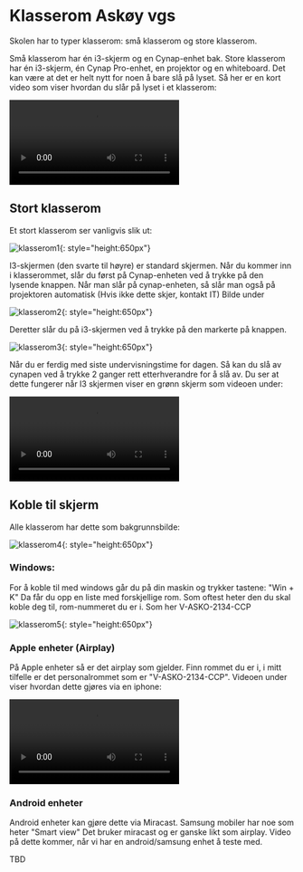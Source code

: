# Klasserom Askøy vgs

Skolen har to typer klasserom: små klasserom og store klasserom.

Små klasserom har én i3-skjerm og en Cynap-enhet bak.
Store klasserom har én i3-skjerm, én Cynap Pro-enhet, en projektor og en whiteboard.
Det kan være at det er helt nytt for noen å bare slå på lyset. Så her er en kort video som viser hvordan du slår på lyset i et klasserom:

<video src="https://github.com/milarn/mkdocs/assets/50296048/8665bc72-6398-45c7-af47-b1372c6567c2" controls="controls" style="max-height: 430px;">
</video>

## Stort klasserom

Et stort klasserom ser vanligvis slik ut:  

![klasserom1](\img\stortklasserom.jpg){: style="height:650px"}  

I3-skjermen (den svarte til høyre) er standard skjermen. Når du kommer inn i klasserommet, slår du først på Cynap-enheten ved å trykke på den lysende knappen. Når man slår på cynap-enheten, så slår man også på projektoren automatisk (Hvis ikke dette skjer, kontakt IT) Bilde under  

![klasserom2](\img\cynapstortklasserom.jpg){: style="height:650px"}  

Deretter slår du på i3-skjermen ved å trykke på den markerte på knappen.

![klasserom3](\img\i3skjermpå.jpg){: style="height:650px"}  

Når du er ferdig med siste undervisningstime for dagen. Så kan du slå av cynapen ved å trykke 2 ganger rett etterhverandre for å slå av. Du ser at dette fungerer når I3 skjermen viser en grønn skjerm som videoen under:

<video src="https://github.com/milarn/mkdocs/assets/50296048/ec0ef66f-df8a-4b9a-ba66-72728b0e11bb" controls="controls" style="max-height: 430px;">
</video>

## Koble til skjerm

Alle klasserom har dette som bakgrunnsbilde:  

![klasserom4](\img\personalrom.jpg){: style="height:650px"}  

### Windows:

For å koble til med windows går du på din maskin og trykker tastene: "Win + K" Da får du opp en liste med forskjellige rom. Som oftest heter den du skal koble deg til, rom-nummeret du er i. Som her V-ASKO-2134-CCP

![klasserom5](\img\kobletilskjermwin.png){: style="height:650px"}  


### Apple enheter (Airplay)

På Apple enheter så er det airplay som gjelder. Finn rommet du er i, i mitt tilfelle er det personalrommet som er "V-ASKO-2134-CCP". Videoen under viser hvordan dette gjøres via en iphone:

<video src="https://github.com/milarn/mkdocs/assets/50296048/f7853761-c499-4c6e-b8fd-29c223725995" controls="controls" style="max-height: 430px;">
</video>

### Android enheter

Android enheter kan gjøre dette via Miracast. Samsung mobiler har noe som heter "Smart view" Det bruker miracast og er ganske likt som airplay. Video på dette kommer, når vi har en android/samsung enhet å teste med.

TBD





